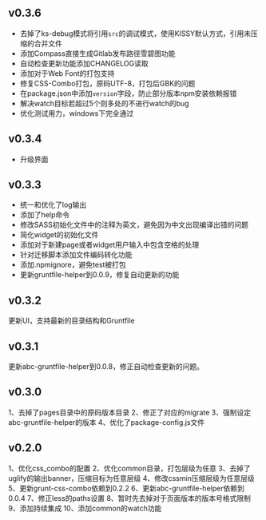## v0.3.6
- 去掉了ks-debug模式将引用`src`的调试模式，使用KISSY默认方式，引用未压缩的合并文件
- 添加Compass直接生成Gitlab发布路径雪碧图功能
- 自动检查更新功能添加CHANGELOG读取
- 添加对于Web Font的打包支持
- 修复CSS-Combo打包，原码UTF-8，打包后GBK的问题
- 在package.json中添加`version`字段，防止部分版本npm安装依赖报错
- 解决watch目标若超过5个则多处的不进行watch的bug
- 优化测试用力，windows下完全通过

## v0.3.4
- 升级界面

## v0.3.3
- 统一和优化了log输出
- 添加了help命令
- 修改SASS初始化文件中的注释为英文，避免因为中文出现编译出错的问题
- 简化widget的初始化文件
- 添加对于新建page或者widget用户输入中包含空格的处理
- 针对迁移脚本添加文件编码转化功能
- 添加.npmignore，避免test被打包
- 更新gruntfile-helper到0.0.9，修复自动更新的功能

## v0.3.2

更新UI，支持最新的目录结构和Gruntfile

## v0.3.1

更新abc-gruntfile-helper到0.0.8，修正自动检查更新的问题。

## v0.3.0

1、去掉了pages目录中的原码版本目录
2、修正了对应的migrate
3、强制设定abc-gruntfile-helper的版本
4、优化了package-config.js文件

## v0.2.0

1、优化css_combo的配置
2、优化common目录，打包层级为任意
3、去掉了uglify的输出banner，压缩目标为任意层级
4、修改cssmin压缩层级为任意层级
5、更新grunt-css-combo依赖到0.2.2
6、更新abc-gruntfile-helper依赖到0.0.4
7、修正less的paths设置
8、暂时先去掉对于页面版本的版本号格式限制
9、添加持续集成
10、添加common的watch功能
